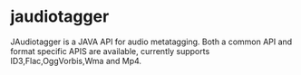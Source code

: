 # jaudiotagger
JAudiotagger is a JAVA API for audio metatagging. Both a common API and format specific APIS are available, currently supports  ID3,Flac,OggVorbis,Wma and Mp4.
